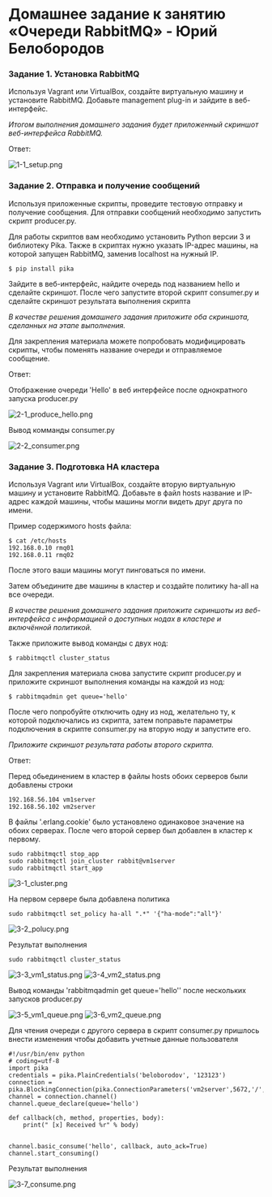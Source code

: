 # Домашнее задание к занятию  «Очереди RabbitMQ» - Юрий Белобородов


### Задание 1. Установка RabbitMQ

Используя Vagrant или VirtualBox, создайте виртуальную машину и установите RabbitMQ.
Добавьте management plug-in и зайдите в веб-интерфейс.

*Итогом выполнения домашнего задания будет приложенный скриншот веб-интерфейса RabbitMQ.*

Ответ:

![1-1_setup.png](https://github.com/Zikin18/SYS-25_11.04/blob/master/1-1_setup.png)


### Задание 2. Отправка и получение сообщений

Используя приложенные скрипты, проведите тестовую отправку и получение сообщения.
Для отправки сообщений необходимо запустить скрипт producer.py.

Для работы скриптов вам необходимо установить Python версии 3 и библиотеку Pika.
Также в скриптах нужно указать IP-адрес машины, на которой запущен RabbitMQ, заменив localhost на нужный IP.

```shell script
$ pip install pika
```

Зайдите в веб-интерфейс, найдите очередь под названием hello и сделайте скриншот.
После чего запустите второй скрипт consumer.py и сделайте скриншот результата выполнения скрипта

*В качестве решения домашнего задания приложите оба скриншота, сделанных на этапе выполнения.*

Для закрепления материала можете попробовать модифицировать скрипты, чтобы поменять название очереди и отправляемое сообщение.

Ответ:

Отображение очереди 'Hello' в веб интерфейсе после однократного запуска producer.py

![2-1_produce_hello.png](https://github.com/Zikin18/SYS-25_11.04/blob/master/2-1_produce_hello.png)

Вывод комманды consumer.py

![2-2_consumer.png](https://github.com/Zikin18/SYS-25_11.04/blob/master/2-2_consumer.png)


### Задание 3. Подготовка HA кластера

Используя Vagrant или VirtualBox, создайте вторую виртуальную машину и установите RabbitMQ.
Добавьте в файл hosts название и IP-адрес каждой машины, чтобы машины могли видеть друг друга по имени.

Пример содержимого hosts файла:
```shell script
$ cat /etc/hosts
192.168.0.10 rmq01
192.168.0.11 rmq02
```
После этого ваши машины могут пинговаться по имени.

Затем объедините две машины в кластер и создайте политику ha-all на все очереди.

*В качестве решения домашнего задания приложите скриншоты из веб-интерфейса с информацией о доступных нодах в кластере и включённой политикой.*

Также приложите вывод команды с двух нод:

```shell script
$ rabbitmqctl cluster_status
```

Для закрепления материала снова запустите скрипт producer.py и приложите скриншот выполнения команды на каждой из нод:

```shell script
$ rabbitmqadmin get queue='hello'
```

После чего попробуйте отключить одну из нод, желательно ту, к которой подключались из скрипта, затем поправьте параметры подключения в скрипте consumer.py на вторую ноду и запустите его.

*Приложите скриншот результата работы второго скрипта.*

Ответ:

Перед обьединением в клаcтер в файлы hosts обоих серверов были добавлены строки

```
192.168.56.104 vm1server
192.168.56.102 vm2server
```

В файлы '.erlang.cookie' было установлено одинаковое значение на обоих серверах.
После чего второй сервер был добавлен в кластер к первому.

```
sudo rabbitmqctl stop_app
sudo rabbitmqctl join_cluster rabbit@vm1server
sudo rabbitmqctl start_app
```
![3-1_cluster.png](https://github.com/Zikin18/SYS-25_11.04/blob/master/3-1_cluster.png)

На первом сервере была добавлена политика 
```
sudo rabbitmqctl set_policy ha-all ".*" '{"ha-mode":"all"}'  
```

![3-2_polucy.png](https://github.com/Zikin18/SYS-25_11.04/blob/master/3-2_polucy.png)

Результат выполнения 
```
sudo rabbitmqctl cluster_status
```

![3-3_vm1_status.png](https://github.com/Zikin18/SYS-25_11.04/blob/master/3-3_vm1_status.png)
![3-4_vm2_status.png](https://github.com/Zikin18/SYS-25_11.04/blob/master/3-4_vm2_status.png)

Вывод команды 'rabbitmqadmin get queue='hello'' после нескольких запусков producer.py

![3-5_vm1_queue.png](https://github.com/Zikin18/SYS-25_11.04/blob/master/3-5_vm1_queue.png)
![3-6_vm2_queue.png](https://github.com/Zikin18/SYS-25_11.04/blob/master/3-6_vm2_queue.png)

Для чтения очереди с другого сервера в скрипт consumer.py пришлось внести изменения чтобы добавить учетные данные пользователя

```
#!/usr/bin/env python
# coding=utf-8
import pika
credentials = pika.PlainCredentials('beloborodov', '123123')
connection = pika.BlockingConnection(pika.ConnectionParameters('vm2server',5672,'/',credentials))
channel = connection.channel()
channel.queue_declare(queue='hello')

def callback(ch, method, properties, body):
    print(" [x] Received %r" % body)


channel.basic_consume('hello', callback, auto_ack=True)
channel.start_consuming()
```

Результат выполнения

![3-7_consume.png](https://github.com/Zikin18/SYS-25_11.04/blob/master/3-7_consume.png)
